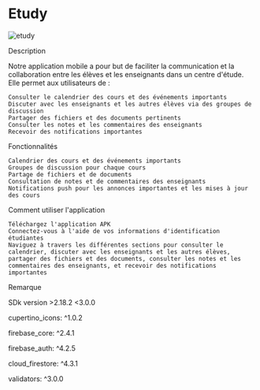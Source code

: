 # Etudy

![etudy](https://user-images.githubusercontent.com/90092056/212763292-48df298f-1fa2-4050-807d-e33175e22e59.png)


Description

Notre application mobile a pour but de faciliter la communication et la collaboration entre les élèves et les enseignants dans un centre d'étude. Elle permet aux utilisateurs de :

    Consulter le calendrier des cours et des événements importants
    Discuter avec les enseignants et les autres élèves via des groupes de discussion
    Partager des fichiers et des documents pertinents
    Consulter les notes et les commentaires des enseignants
    Recevoir des notifications importantes

Fonctionnalités

    Calendrier des cours et des événements importants
    Groupes de discussion pour chaque cours
    Partage de fichiers et de documents
    Consultation de notes et de commentaires des enseignants
    Notifications push pour les annonces importantes et les mises à jour des cours

Comment utiliser l'application

    Téléchargez l'application APK
    Connectez-vous à l'aide de vos informations d'identification étudiantes
    Naviguez à travers les différentes sections pour consulter le calendrier, discuter avec les enseignants et les autres élèves, partager des fichiers et des documents, consulter les notes et les commentaires des enseignants, et recevoir des notifications importantes

Remarque

  SDk version >2.18.2 <3.0.0
  
  cupertino_icons: ^1.0.2
  
  firebase_core: ^2.4.1
  
  firebase_auth: ^4.2.5
  
  cloud_firestore: ^4.3.1
  
  validators: ^3.0.0
  
